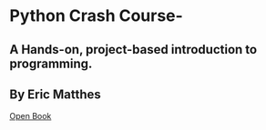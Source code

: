 # Python Crash Course-
## A Hands-on, project-based introduction to programming.
## By Eric Matthes
[Open Book](python_crash_course.pdf)